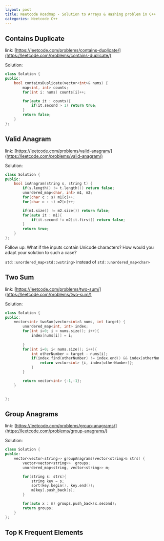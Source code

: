 ```yaml
---
layout: post
title: Neetcode Roadmap - Solution to Arrays & Hashing problem in C++
categories: Neetcode C++
---
```


## Contains Duplicate

link: [https://leetcode.com/problems/contains-duplicate/](https://leetcode.com/problems/contains-duplicate/)

Solution:

```cpp
class Solution {
public:
    bool containsDuplicate(vector<int>& nums) {
        map<int, int> counts;
        for(int i: nums) counts[i]++;

        for(auto it : counts){
            if(it.second > 1) return true;
        }
        return false; 
    }
};
```


## Valid Anagram

link: [https://leetcode.com/problems/valid-anagram/](https://leetcode.com/problems/valid-anagram/)

Solution:

```cpp
class Solution {
public:
    bool isAnagram(string s, string t) {
        if(s.length() != t.length()) return false;
        unordered_map<char, int> m1, m2;
        for(char c : s) m1[c]++;
        for(char c : t) m2[c]++;

        if(m1.size() != m2.size()) return false;
        for(auto it : m1){
            if(it.second != m2[it.first]) return false; 
        }
        return true; 
    }
};
```

Follow up: What if the inputs contain Unicode characters? How would you adapt your solution to such a case?

`std::unordered_map<std::wstring>` instead of `std::unordered_map<char>`

## Two Sum

link: [https://leetcode.com/problems/two-sum/](https://leetcode.com/problems/two-sum/)

Solution:

```cpp
class Solution {
public:
    vector<int> twoSum(vector<int>& nums, int target) {
        unordered_map<int, int> index; 
        for(int i=0; i < nums.size(); i++){
            index[nums[i]] = i; 
            
        }
        for(int i=0; i< nums.size(); i++){
            int otherNumber = target - nums[i];
            if(index.find(otherNumber) != index.end() && index[otherNumber] != i){
                return vector<int> {i, index[otherNumber]};
            }
        }

        return vector<int> {-1,-1}; 
    }

    
};
```

## Group Anagrams

link: [https://leetcode.com/problems/group-anagrams/](https://leetcode.com/problems/group-anagrams/)

Solution:

```cpp
class Solution {
public:
    vector<vector<string>> groupAnagrams(vector<string>& strs) {
        vector<vector<string>>  groups; 
        unordered_map<string, vector<string>> m;

        for(string s: strs){
            string key = s;
            sort(key.begin(), key.end());
            m[key].push_back(s);
        }

        for(auto x : m) groups.push_back(x.second);
        return groups; 
    }
};
```

## Top K Frequent Elements



